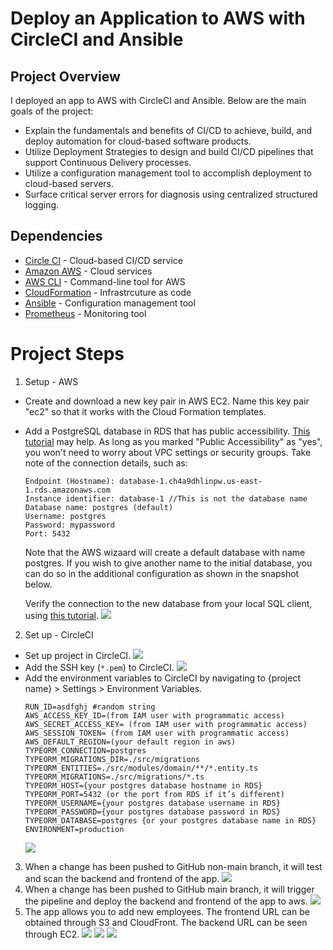 # Deploy an Application to AWS with CircleCI and Ansible

## Project Overview
I deployed an app to AWS with CircleCI and Ansible. Below are the main goals of the project:

- Explain the fundamentals and benefits of CI/CD to achieve, build, and deploy automation for cloud-based software products.
- Utilize Deployment Strategies to design and build CI/CD pipelines that support Continuous Delivery processes.
- Utilize a configuration management tool to accomplish deployment to cloud-based servers.
- Surface critical server errors for diagnosis using centralized structured logging.

## Dependencies
- [Circle CI](www.circleci.com) - Cloud-based CI/CD service
- [Amazon AWS](https://aws.amazon.com/) - Cloud services
- [AWS CLI](https://aws.amazon.com/cli/) - Command-line tool for AWS
- [CloudFormation](https://aws.amazon.com/cloudformation/) - Infrastrcuture as code
- [Ansible](https://www.ansible.com/) - Configuration management tool
- [Prometheus](https://prometheus.io/) - Monitoring tool

# Project Steps
1. Setup - AWS
- Create and download a new key pair in AWS EC2. Name this key pair "ec2" so that it works with the Cloud Formation templates.

- Add a PostgreSQL database in RDS that has public accessibility. [This tutorial](https://aws.amazon.com/getting-started/hands-on/create-connect-postgresql-db/) may help. As long as you marked "Public Accessibility" as "yes", you won't need to worry about VPC settings or security groups. Take note of the connection details, such as:
    ```
    Endpoint (Hostname): database-1.ch4a9dhlinpw.us-east-1.rds.amazonaws.com
    Instance identifier: database-1 //This is not the database name
    Database name: postgres (default)
    Username: postgres
    Password: mypassword
    Port: 5432
    ```
    Note that the AWS wizaard will create a default database with name postgres. If you wish to give another name to the initial database, you can do so in the additional configuration as shown in the snapshot below.

    Verify the connection to the new database from your local SQL client, using [this tutorial](https://aws.amazon.com/getting-started/hands-on/create-connect-postgresql-db/).
![](screenshots/awsrds.png)

2. Set up - CircleCI

- Set up project in CircleCI.
    ![](screenshots/ssh.png)
- Add the SSH key (`*.pem`) to CircleCI.
    ![](screenshots/ssh.png)
- Add the environment variables to CircleCI by navigating to {project name} > Settings > Environment Variables.
    ```
    RUN_ID=asdfghj #random string
    AWS_ACCESS_KEY_ID=(from IAM user with programmatic access)
    AWS_SECRET_ACCESS_KEY= (from IAM user with programmatic access)
    AWS_SESSION_TOKEN= (from IAM user with programmatic access)
    AWS_DEFAULT_REGION=(your default region in aws)
    TYPEORM_CONNECTION=postgres
    TYPEORM_MIGRATIONS_DIR=./src/migrations
    TYPEORM_ENTITIES=./src/modules/domain/**/*.entity.ts
    TYPEORM_MIGRATIONS=./src/migrations/*.ts
    TYPEORM_HOST={your postgres database hostname in RDS}
    TYPEORM_PORT=5432 (or the port from RDS if it’s different)
    TYPEORM_USERNAME={your postgres database username in RDS}
    TYPEORM_PASSWORD={your postgres database password in RDS}
    TYPEORM_DATABASE=postgres {or your postgres database name in RDS}
    ENVIRONMENT=production
    ```
    ![](screenshots/env.png)

3. When a change has been pushed to GitHub non-main branch, it will test and scan the backend and frontend of the app.
![](screenshots/SCREENSHOT10.png)
4. When a change has been pushed to GitHub main branch, it will trigger the pipeline and deploy the backend and frontend of the app to aws.
![](screenshots/main.png)
5. The app allows you to add new employees. The frontend URL can be obtained through S3 and CloudFront. The backend URL can be seen through EC2.
![](screenshots/URL02.png)
![](screenshots/URL03.png)
![](screenshots/URL04.png)

